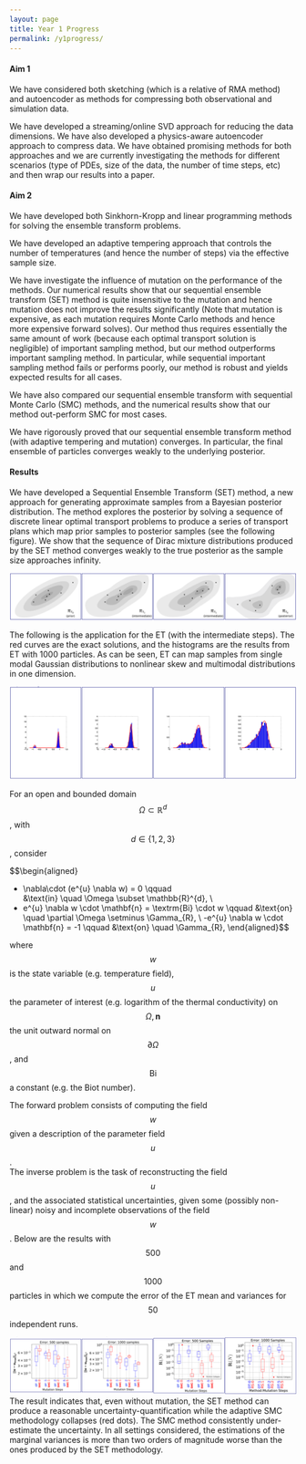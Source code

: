```yaml
---
layout: page
title: Year 1 Progress
permalink: /y1progress/
---
```


#### Aim 1
We have considered both sketching (which is a relative of RMA method) and autoencoder as methods for compressing both observational and simulation data.

We have developed a streaming/online SVD approach for reducing the data dimensions. We have also developed a physics-aware autoencoder approach to compress data. We have obtained promising methods for both approaches and we are currently investigating the methods for different scenarios (type of PDEs, size of the data, the number of time steps, etc) and then wrap our results into a paper.

#### Aim 2
We have developed both Sinkhorn-Kropp and linear programming methods for solving the ensemble transform problems.

We have developed an adaptive tempering approach that controls the number of temperatures (and hence the number of steps) via the effective sample size.

We have investigate the influence of mutation on the performance of the methods. Our numerical results show that our sequential ensemble transform (SET) method is quite insensitive to the mutation and hence mutation does not improve the results significantly (Note that mutation is expensive, as each mutation requires Monte Carlo methods and hence more expensive forward solves). Our method thus requires essentially the same amount of work (because each optimal transport solution is negligible) of important sampling method, but our method outperforms important sampling method. In particular, while sequential important sampling method fails or performs poorly, our method is robust and yields expected results for all cases.

We have also compared our sequential ensemble transform with sequential Monte Carlo (SMC) methods, and the numerical results show that our method out-perform SMC for most cases.

We have rigorously proved that our sequential ensemble transform method (with adaptive tempering and mutation) converges. In particular, the final ensemble of particles converges weakly to the underlying posterior.

#### Results
We have developed a Sequential Ensemble Transform (SET) method, a new approach for generating approximate samples from a Bayesian posterior distribution. The method explores the posterior by solving a sequence of discrete linear optimal transport problems to produce a series of transport plans which map prior samples to posterior samples (see the following figure). We show that the sequence of Dirac mixture distributions produced by the SET method converges weakly to the true posterior as the sample size approaches infinity.

![posterior](/assets/figures/y1/SETconv.png)

The following is the application for the ET (with the intermediate steps). The red curves are the exact solutions, and the histograms are the results from ET with 1000 particles. As can be seen, ET can map samples from single modal Gaussian distributions to nonlinear skew and multimodal distributions in one dimension.

![convergence](/assets/figures/y1/SETGauss.png)

For an open and bounded domain $$\Omega \subset \mathbb{R}^d$$, with $$d \in \{1,2,3\}$$, consider

$$\begin{aligned}
- \nabla\cdot (e^{u} \nabla w) = 0  \qquad  
&\text{in} \quad  \Omega \subset \mathbb{R}^{d}, \\
- e^{u} \nabla w \cdot \mathbf{n} = \textrm{Bi} \cdot w \qquad 
&\text{on} \quad  \partial \Omega \setminus \Gamma_{R}, \\
 -e^{u} \nabla w \cdot \mathbf{n} = -1 \qquad 
 &\text{on} \quad  \Gamma_{R},
\end{aligned}$$

where $$ w $$ is the state variable (e.g. temperature field), $$ u $$ the parameter of 
interest (e.g. logarithm of the thermal conductivity) on $$ \Omega, \mathbf{n}$$ the unit outward normal on
$$\partial \Omega$$, and
$$ \textrm{Bi} $$ a constant (e.g. the Biot number).


The forward problem consists of computing the field $$w$$ given a
description of the parameter field $$ u $$.  
The inverse problem is the task of reconstructing the field $$ u $$, and the associated statistical uncertainties, 
given some (possibly non-linear) noisy and incomplete observations of
the field $$ w $$. Below are the results with
$$ 500$$ and $$ 1000 $$ particles
in which we compute the error of the ET mean and variances for $$ 50 $$
independent runs. 

![ET Error](/assets/figures/y1/ETError.png)
The result indicates that, even without mutation, the SET method can produce a reasonable uncertainty-quantification while the adaptive SMC methodology collapses (red dots). The SMC method consistently under-estimate the uncertainty. In all settings considered, the estimations of the marginal variances is more than two orders of magnitude worse than the ones produced by the SET methodology.
